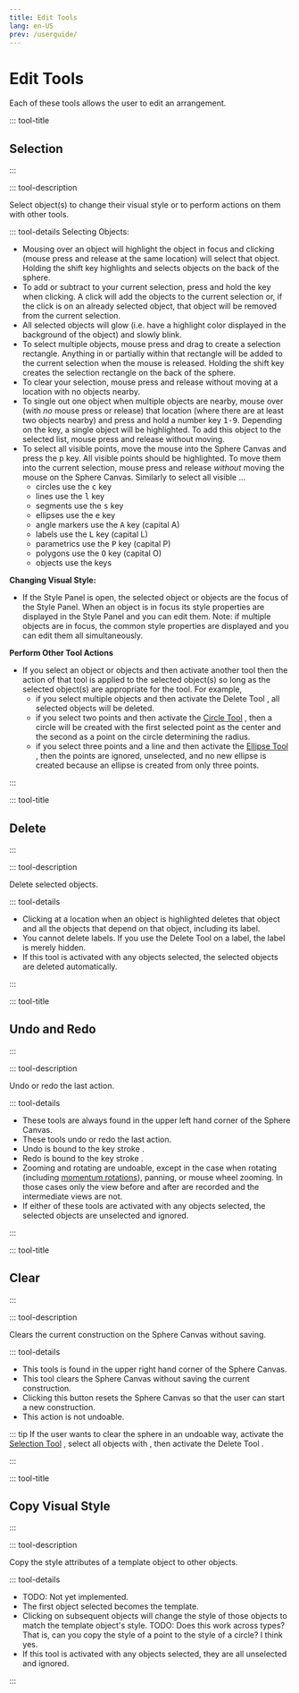 ```yaml
---
title: Edit Tools
lang: en-US
prev: /userguide/
---
```


# Edit Tools

Each of these tools allows the user to edit an arrangement.

::: tool-title

## Selection <IconBase notInline icon-name="select" />

:::

::: tool-description

Select object(s) to change their visual style or to perform actions on them with other tools.

::: tool-details Selecting Objects:

- Mousing over an object will highlight the object in focus and clicking (mouse press and release at the same location) will select <KeyShortcuts macShift /> that object. Holding the shift key highlights and selects objects on the back of the sphere.
- To add or subtract to your current selection, press and hold the <KeyShortcuts macOpt pcCtrl /> key when clicking. A click will add the objects to the current selection or, if the click is on an already selected object, that object will be removed from the current selection.
- All selected objects will glow (i.e. have a highlight color displayed in the background of the object) and slowly blink.
- To select multiple objects, mouse press and drag to create a selection rectangle. Anything in or partially within that rectangle will be added to the current selection when the mouse is released. Holding the shift key creates the selection rectangle on the back of the sphere.
- To clear your selection, mouse press and release without moving at a location with no objects nearby.
- To single out one object when multiple objects are nearby, mouse over (with _no_ mouse press or release) that location (where there are at least two objects nearby) and press and hold a number key <kbd>1-9</kbd>. Depending on the key, a single object will be highlighted. To add this object to the selected list, mouse press and release without moving.
- To select all visible points, move the mouse into the Sphere Canvas and press the <kbd>p</kbd> key. All visible points should be highlighted. To move them into the current selection, mouse press and release _without_ moving the mouse on the Sphere Canvas. Similarly to select all visible ...
  - circles use the <kbd>c</kbd> key
  - lines use the <kbd>l</kbd> key
  - segments use the <kbd>s</kbd> key
  - ellipses use the <kbd>e</kbd> key
  - angle markers use the <kbd>A</kbd> key (capital A)
  - labels use the <kbd>L</kbd> key (capital L)
  - parametrics use the <kbd>P</kbd> key (capital P)
  - polygons use the <kbd>O</kbd> key (capital O)
  - objects use the <KeyShortcuts macCmd macLetter="a" pcCtrl pcLetter="a"  /> keys

**Changing Visual Style:**

- If the Style Panel <IconBase icon-name="stylePanel" /> is open, the selected object or objects are the focus of the Style Panel. When an object is in focus its style properties are displayed in the Style Panel and you can edit them. Note: if multiple objects are in focus, the common style properties are displayed and you can edit them all simultaneously.

**Perform Other Tool Actions**

- If you select an object or objects and then activate another tool then the action of that tool is applied to the selected object(s) so long as the selected object(s) are appropriate for the tool. For example,
  - if you select multiple objects and then activate the Delete Tool <IconBase icon-name="delete" />, all selected objects will be deleted.
  - if you select two points and then activate the [Circle Tool](basic.html#circle) <IconBase icon-name="circle" />, then a circle will be created with the first selected point as the center and the second as a point on the circle determining the radius.
  - if you select three points and a line and then activate the [Ellipse Tool](conic.html#ellipse) <IconBase icon-name="ellipse" />, then the points are ignored, unselected, and no new ellipse is created because an ellipse is created from only three points.

:::

::: tool-title

## Delete <IconBase notInline  icon-name="delete" />

:::

::: tool-description

Delete selected objects.

::: tool-details

- Clicking at a location when an object is highlighted deletes that object and all the objects that depend on that object, including its label.
- You cannot delete labels. If you use the Delete Tool on a label, the label is merely hidden.
- If this tool is activated with any objects selected, the selected objects are deleted automatically.

:::

::: tool-title

## Undo <IconBase notInline  icon-name="undo" /> and Redo <IconBase notInline icon-name="redo" />

:::

::: tool-description

Undo or redo the last action.

::: tool-details

- These tools are always found in the upper left hand corner of the Sphere Canvas.
- These tools undo or redo the last action.
- Undo is bound to the key stroke <KeyShortcuts macCmd macLetter="z" pcCtrl pcLetter="z"  />.
- Redo is bound to the key stroke <KeyShortcuts macShift macCmd macLetter="z" pcCtrl pcLetter="y"  />.
- Zooming and rotating are undoable, except in the case when rotating (including [momentum rotations](/userguide/titlebar.html#global-settings)), panning, or mouse wheel zooming. In those cases only the view before and after are recorded and the intermediate views are not.
- If either of these tools are activated with any objects selected, the selected objects are unselected and ignored.

:::

::: tool-title

## Clear <IconBase notInline icon-name="clearConstruction" />

:::

::: tool-description

Clears the current construction on the Sphere Canvas without saving.

::: tool-details

- This tools is found in the upper right hand corner of the Sphere Canvas.
- This tool clears the Sphere Canvas without saving the current construction.
- Clicking this button resets the Sphere Canvas so that the user can start a new construction.
- This action is not undoable.

::: tip
If the user wants to clear the sphere in an undoable way, activate the [Selection Tool](edit.html#selection) <IconBase icon-name="select" />, select all objects with <KeyShortcuts macCmd macLetter="a" pcCtrl pcLetter="a"  />, then activate the Delete Tool <IconBase icon-name="delete" />.

:::

::: tool-title

## Copy Visual Style

:::

::: tool-description

Copy the style attributes of a template object to other objects.

::: tool-details

- TODO: Not yet implemented.
- The first object selected becomes the template.
- Clicking on subsequent objects will change the style of those objects to match the template object's style. TODO: Does this work across types? That is, can you copy the style of a point to the style of a circle? I think yes.
- If this tool is activated with any objects selected, they are all unselected and ignored.

:::
